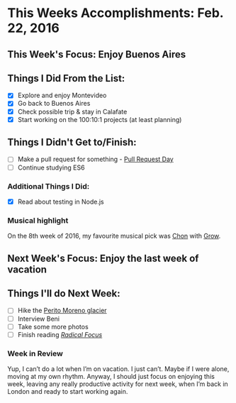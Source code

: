 # This Weeks Accomplishments: Feb. 22, 2016

## This Week's Focus: Enjoy Buenos Aires

## Things I Did From the List:
- [x] Explore and enjoy Montevideo
- [x] Go back to Buenos Aires
- [x] Check possible trip & stay in Calafate
- [x] Start working on the 100:10:1 projects (at least planning)

## Things I Didn't Get to/Finish:
- [ ] Make a pull request for something - [Pull Request Day](http://pullrequestday.com)
- [ ] Continue studying ES6

### Additional Things I Did:
- [x] Read about testing in Node.js

### Musical highlight
On the 8th week of 2016, my favourite musical pick was [Chon](https://www.facebook.com/musicofchon/) with [Grow](https://open.spotify.com/album/3pYRPmrFNBhewVtiN6DBh7).

## Next Week's Focus: Enjoy the last week of vacation

## Things I'll do Next Week:
- [ ] Hike the [Perito Moreno glacier](https://en.wikipedia.org/wiki/Perito_Moreno_Glacier)
- [ ] Interview Beni
- [ ] Take some more photos
- [ ] Finish reading [_Radical Focus_](https://www.goodreads.com/book/show/28951428-radical-focus)

### Week in Review
Yup, I can’t do a lot when I’m on vacation. I just can’t. Maybe if I were alone, moving at my own rhythm. Anyway, I should just focus on enjoying this week, leaving any really productive activity for next week, when I’m back in London and ready to start working again.
